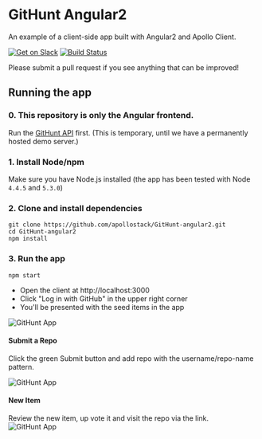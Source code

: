 # GitHunt Angular2

An example of a client-side app built with Angular2 and Apollo Client.

[![Get on Slack](https://img.shields.io/badge/slack-join-orange.svg)](http://www.apollostack.com/#slack)
[![Build Status](https://travis-ci.org/apollostack/GitHunt-angular2.svg?branch=master)](https://travis-ci.org/apollostack/GitHunt-angular2)

Please submit a pull request if you see anything that can be improved!

## Running the app

### 0. This repository is only the Angular frontend.

Run the [GitHunt API](https://github.com/apollostack/GitHunt-API) first.
(This is temporary, until we have a permanently hosted demo server.)

### 1. Install Node/npm

Make sure you have Node.js installed (the app has been tested with Node `4.4.5` and `5.3.0`)

### 2. Clone and install dependencies

```
git clone https://github.com/apollostack/GitHunt-angular2.git
cd GitHunt-angular2
npm install
```

### 3. Run the app

```
npm start
```

- Open the client at http://localhost:3000
- Click "Log in with GitHub" in the upper right corner
- You'll be presented with the seed items in the app

![GitHunt App](screenshots/GitHunt-app.png)

#### Submit a Repo
Click the green Submit button and add repo with the username/repo-name pattern.

![GitHunt App](screenshots/GitHunt-add.png)

#### New Item
Review the new item, up vote it and visit the repo via the link.   
![GitHunt App](screenshots/GitHunt-new.png)
